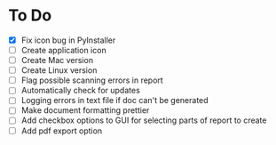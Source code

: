 # To Do

- [x] Fix icon bug in PyInstaller
- [ ] Create application icon
- [ ] Create Mac version
- [ ] Create Linux version
- [ ] Flag possible scanning errors in report
- [ ] Automatically check for updates
- [ ] Logging errors in text file if doc can't be generated
- [ ] Make document formatting prettier
- [ ] Add checkbox options to GUI for selecting parts of report to create
- [ ] Add pdf export option
